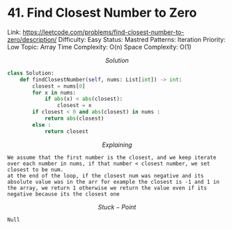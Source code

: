 # 41. Find Closest Number to Zero

Link: https://leetcode.com/problems/find-closest-number-to-zero/description/
Difficulty: Easy
Status: Mastred
Patterns: Iteration
Priority: Low
Topic: Array
Time Complexity: O(n)
Space Complexity: O(1)

$$
Solution
$$

```python
class Solution:
    def findClosestNumber(self, nums: List[int]) -> int:
        closest = nums[0]
        for x in nums:
            if abs(x) < abs(closest):
                closest = x
        if closest < 0 and abs(closest) in nums : 
            return abs(closest)
        else : 
            return closest
```

$$
Explaining
$$

```
We assume that the first number is the closest, and we keep iterate over each number in nums, if that number < closest number, we set closest to be num.
at the end of the loop, if the closest num was negative and its absolute value was in the arr for example the closest is -1 and 1 in the array, we return 1 otherwise we return the value even if its negative because its the closest one
```

$$
Stuck-Point
$$

```
Null
```